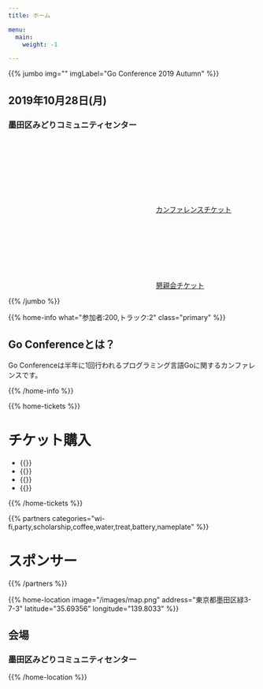 ```yaml
---
title: ホーム

menu:
  main:
    weight: -1

---
```



{{% jumbo img="" imgLabel="Go Conference 2019 Autumn" %}}

## 2019年10月28日(月) 
### 墨田区みどりコミュニティセンター

<a class="btn primary" href="https://gocon.connpass.com/event/148602/" target="_blank"><svg class="icon icon-cfp"><use xlink:href="#ticket"></use></svg>カンファレンスチケット</a> <a class="btn primary" href="https://gocon.connpass.com/event/149447/" target="_blank"><svg class="icon icon-cfp"><use xlink:href="#ticket"></use></svg>懇親会チケット</a>

{{% /jumbo %}}

{{% home-info what="参加者:200,トラック:2" class="primary" %}}
## Go Conferenceとは？

Go Conferenceは半年に1回行われるプログラミング言語Goに関するカンファレンスです。

{{% /home-info %}}

<!-- ... -->
<!-- ... -->
<!-- ... -->

{{% home-tickets %}}
# チケット購入

<ul>
<li>{{<ticket name="一般枠"
           starts="2019-09-30"
           ends="2019-10-25"
           price="2000円"
           info="130名"
           url="https://gocon.connpass.com/event/148602/">}}</li>
<li>{{<ticket name="遠方枠"
           starts="2019-09-30"
           ends="2019-10-25"
           price="2000円"
           info="5名"
           url="https://gocon.connpass.com/event/148602/">}}</li>
<li>{{<ticket name="当日スタッフ"
           starts="2019-09-30"
           ends="2019-10-25"
           price="無料"
           info="10名"
           url="https://gocon.connpass.com/event/148602/">}}</li>
<li>{{<ticket name="懇親会"
           starts="2019-09-30"
           ends="2019-10-21"
           price="無料"
           info="70名（カンファレンス参加者のみ)"
           url="https://gocon.connpass.com/event/148602/">}}</li>
</ul>

{{% /home-tickets %}}


{{% partners categories="wi-fi,party,scholarship,coffee,water,treat,battery,nameplate" %}}
# スポンサー
{{% /partners %}}

<!-- ... -->

{{% home-location
    image="/images/map.png"
    address="東京都墨田区緑3-7-3"
    latitude="35.69356"
    longitude="139.8033" %}}

## 会場

### 墨田区みどりコミュニティセンター


{{% /home-location %}}

<!-- ... -->
